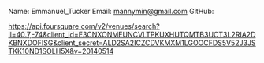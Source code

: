 Name: Emmanuel_Tucker
Email: mannymin@gmail.com
GitHub:

https://api.foursquare.com/v2/venues/search?ll=40.7,-74&client_id=E3CNXONMEUNCVLTPKUXHUTQMTB3UCT3L2RIA2DKBNXDOFISG&client_secret=ALD2SA2ICZCDVKMXM1LGOOCFDS5V52J3JSTKK10ND1SOLH5X&v=20140514
